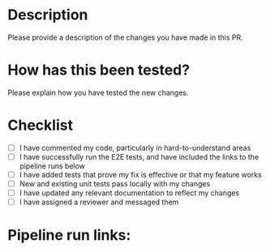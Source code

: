 <!-- 
Copyright 2023 Google LLC

Licensed under the Apache License, Version 2.0 (the "License");
you may not use this file except in compliance with the License.
You may obtain a copy of the License at

    https://www.apache.org/licenses/LICENSE-2.0

Unless required by applicable law or agreed to in writing, software
distributed under the License is distributed on an "AS IS" BASIS,
WITHOUT WARRANTIES OR CONDITIONS OF ANY KIND, either express or implied.
See the License for the specific language governing permissions and
limitations under the License.
 -->
# Description

Please provide a description of the changes you have made in this PR.

# How has this been tested?

Please explain how you have tested the new changes.

# Checklist

- [ ] I have commented my code, particularly in hard-to-understand areas
- [ ] I have successfully run the E2E tests, and have included the links to the pipeline runs below
- [ ] I have added tests that prove my fix is effective or that my feature works
- [ ] New and existing unit tests pass locally with my changes
- [ ] I have updated any relevant documentation to reflect my changes
- [ ] I have assigned a reviewer and messaged them

# Pipeline run links:
